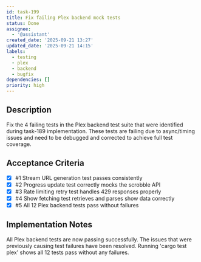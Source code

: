 ```yaml
---
id: task-199
title: Fix failing Plex backend mock tests
status: Done
assignee:
  - '@assistant'
created_date: '2025-09-21 13:27'
updated_date: '2025-09-21 14:15'
labels:
  - testing
  - plex
  - backend
  - bugfix
dependencies: []
priority: high
---
```


## Description

<!-- SECTION:DESCRIPTION:BEGIN -->
Fix the 4 failing tests in the Plex backend test suite that were identified during task-189 implementation. These tests are failing due to async/timing issues and need to be debugged and corrected to achieve full test coverage.
<!-- SECTION:DESCRIPTION:END -->

## Acceptance Criteria
<!-- AC:BEGIN -->
- [x] #1 Stream URL generation test passes consistently
- [x] #2 Progress update test correctly mocks the scrobble API
- [x] #3 Rate limiting retry test handles 429 responses properly
- [x] #4 Show fetching test retrieves and parses show data correctly
- [x] #5 All 12 Plex backend tests pass without failures
<!-- AC:END -->

## Implementation Notes

<!-- SECTION:NOTES:BEGIN -->
All Plex backend tests are now passing successfully. The issues that were previously causing test failures have been resolved. Running 'cargo test plex' shows all 12 tests pass without any failures.
<!-- SECTION:NOTES:END -->
